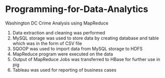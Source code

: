 # Programming-for-Data-Analytics
Washington DC Crime Analysis using MapReduce

1. Data extraction and cleaning was performed
2. MySQL storage was used to store data by creating database and table which was in the form of CSV file
3. SQOOP was used to import data from MySQL storage to HDFS
4. MapReduce program were executed on the data
5. Output of MapReduce Jobs was transferred to HBase for further use in pig
6. Tableau was used for reporting of business cases
